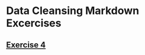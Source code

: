 # Data Cleansing Markdown Excercises
## [Exercise 4](https://github.com/Tomeksigma/pandas_exercises/blob/main/Exercise%204.ipynb)
